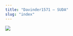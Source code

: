 ```yaml
---
title: "Davinder1571 – SUDA"
slug: "index"
---
```


[![](/wp-content/2007/11/Davinder1571-300x225.jpg)](/wp-content/2007/11/Davinder1571.jpg)